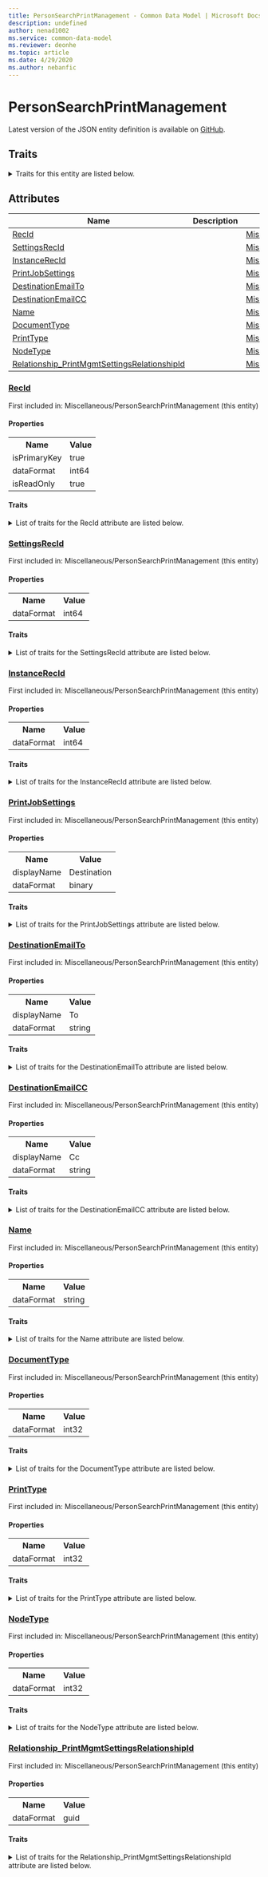 ```yaml
---
title: PersonSearchPrintManagement - Common Data Model | Microsoft Docs
description: undefined
author: nenad1002
ms.service: common-data-model
ms.reviewer: deonhe
ms.topic: article
ms.date: 4/29/2020
ms.author: nebanfic
---
```


# PersonSearchPrintManagement

  
 Latest version of the JSON entity definition is available on <a href="https://github.com/Microsoft/CDM/tree/master/schemaDocuments/core/operationsCommon/Tables/Common/GAB/Miscellaneous/PersonSearchPrintManagement.cdm.json" target="_blank">GitHub</a>.  

## Traits

<details>
<summary>Traits for this entity are listed below.  
</summary>

**is.identifiedBy**  
  names a specifc identity attribute to use with an entity  <table><tr><th>Parameter</th><th>Value</th><th>Data type</th><th>Explanation</th></tr><tr><td>attribute</td><td>[PersonSearchPrintManagement/(resolvedAttributes)/RecId](#RecId)</td><td>attribute</td><td></td></tr></table>

**is.CDM.entityVersion**  
  <table><tr><th>Parameter</th><th>Value</th><th>Data type</th><th>Explanation</th></tr><tr><td>versionNumber</td><td>"1.0.0"</td><td>string</td><td>semantic version number of the entity</td></tr></table>

**is.application.releaseVersion**  
  <table><tr><th>Parameter</th><th>Value</th><th>Data type</th><th>Explanation</th></tr><tr><td>releaseVersion</td><td>"10.0.13.0"</td><td>string</td><td>semantic version number of the application introducing this entity</td></tr></table>

</details>

## Attributes

|Name|Description|First Included in Instance|
|---|---|---|
|[RecId](#RecId)||<a href="PersonSearchPrintManagement.md" target="_blank">Miscellaneous/PersonSearchPrintManagement</a>|
|[SettingsRecId](#SettingsRecId)||<a href="PersonSearchPrintManagement.md" target="_blank">Miscellaneous/PersonSearchPrintManagement</a>|
|[InstanceRecId](#InstanceRecId)||<a href="PersonSearchPrintManagement.md" target="_blank">Miscellaneous/PersonSearchPrintManagement</a>|
|[PrintJobSettings](#PrintJobSettings)||<a href="PersonSearchPrintManagement.md" target="_blank">Miscellaneous/PersonSearchPrintManagement</a>|
|[DestinationEmailTo](#DestinationEmailTo)||<a href="PersonSearchPrintManagement.md" target="_blank">Miscellaneous/PersonSearchPrintManagement</a>|
|[DestinationEmailCC](#DestinationEmailCC)||<a href="PersonSearchPrintManagement.md" target="_blank">Miscellaneous/PersonSearchPrintManagement</a>|
|[Name](#Name)||<a href="PersonSearchPrintManagement.md" target="_blank">Miscellaneous/PersonSearchPrintManagement</a>|
|[DocumentType](#DocumentType)||<a href="PersonSearchPrintManagement.md" target="_blank">Miscellaneous/PersonSearchPrintManagement</a>|
|[PrintType](#PrintType)||<a href="PersonSearchPrintManagement.md" target="_blank">Miscellaneous/PersonSearchPrintManagement</a>|
|[NodeType](#NodeType)||<a href="PersonSearchPrintManagement.md" target="_blank">Miscellaneous/PersonSearchPrintManagement</a>|
|[Relationship_PrintMgmtSettingsRelationshipId](#Relationship_PrintMgmtSettingsRelationshipId)||<a href="PersonSearchPrintManagement.md" target="_blank">Miscellaneous/PersonSearchPrintManagement</a>|

### <a href=#RecId name="RecId">RecId</a>

First included in: Miscellaneous/PersonSearchPrintManagement (this entity)  

#### Properties

<table><tr><th>Name</th><th>Value</th></tr><tr><td>isPrimaryKey</td><td>true</td></tr><tr><td>dataFormat</td><td>int64</td></tr><tr><td>isReadOnly</td><td>true</td></tr></table>

#### Traits

<details>
<summary>List of traits for the RecId attribute are listed below.</summary>

**is.dataFormat.integer**  
**is.dataFormat.big**  
**is.identifiedBy**  
names a specifc identity attribute to use with an entity  <table><tr><th>Parameter</th><th>Value</th><th>Data type</th><th>Explanation</th></tr><tr><td>attribute</td><td>[PersonSearchPrintManagement/(resolvedAttributes)/RecId](#RecId)</td><td>attribute</td><td></td></tr></table>

**is.readOnly**  
**is.dataFormat.integer**  
**is.dataFormat.big**  
</details>

### <a href=#SettingsRecId name="SettingsRecId">SettingsRecId</a>

First included in: Miscellaneous/PersonSearchPrintManagement (this entity)  

#### Properties

<table><tr><th>Name</th><th>Value</th></tr><tr><td>dataFormat</td><td>int64</td></tr></table>

#### Traits

<details>
<summary>List of traits for the SettingsRecId attribute are listed below.</summary>

**is.dataFormat.integer**  
**is.dataFormat.big**  
**is.dataFormat.integer**  
**is.dataFormat.big**  
</details>

### <a href=#InstanceRecId name="InstanceRecId">InstanceRecId</a>

First included in: Miscellaneous/PersonSearchPrintManagement (this entity)  

#### Properties

<table><tr><th>Name</th><th>Value</th></tr><tr><td>dataFormat</td><td>int64</td></tr></table>

#### Traits

<details>
<summary>List of traits for the InstanceRecId attribute are listed below.</summary>

**is.dataFormat.integer**  
**is.dataFormat.big**  
**is.dataFormat.integer**  
**is.dataFormat.big**  
</details>

### <a href=#PrintJobSettings name="PrintJobSettings">PrintJobSettings</a>

First included in: Miscellaneous/PersonSearchPrintManagement (this entity)  

#### Properties

<table><tr><th>Name</th><th>Value</th></tr><tr><td>displayName</td><td>Destination</td></tr><tr><td>dataFormat</td><td>binary</td></tr></table>

#### Traits

<details>
<summary>List of traits for the PrintJobSettings attribute are listed below.</summary>

**is.dataFormat.byte**  
**is.dataFormat.array**  
**is.localized.displayedAs**  
Holds the list of language specific display text for an object.  <table><tr><th>Parameter</th><th>Value</th><th>Data type</th><th>Explanation</th></tr><tr><td>localizedDisplayText</td><td><table><tr><th>languageTag</th><th>displayText</th></tr><tr><td>en</td><td>Destination</td></tr></table></td><td>entity</td><td>a reference to the constant entity holding the list of localized text</td></tr></table>

**is.dataFormat.byte**  
**is.dataFormat.array**  
</details>

### <a href=#DestinationEmailTo name="DestinationEmailTo">DestinationEmailTo</a>

First included in: Miscellaneous/PersonSearchPrintManagement (this entity)  

#### Properties

<table><tr><th>Name</th><th>Value</th></tr><tr><td>displayName</td><td>To</td></tr><tr><td>dataFormat</td><td>string</td></tr></table>

#### Traits

<details>
<summary>List of traits for the DestinationEmailTo attribute are listed below.</summary>

**is.dataFormat.character**  
**is.dataFormat.big**  
**is.dataFormat.array**  
**is.localized.displayedAs**  
Holds the list of language specific display text for an object.  <table><tr><th>Parameter</th><th>Value</th><th>Data type</th><th>Explanation</th></tr><tr><td>localizedDisplayText</td><td><table><tr><th>languageTag</th><th>displayText</th></tr><tr><td>en</td><td>To</td></tr></table></td><td>entity</td><td>a reference to the constant entity holding the list of localized text</td></tr></table>

**is.dataFormat.character**  
**is.dataFormat.array**  
</details>

### <a href=#DestinationEmailCC name="DestinationEmailCC">DestinationEmailCC</a>

First included in: Miscellaneous/PersonSearchPrintManagement (this entity)  

#### Properties

<table><tr><th>Name</th><th>Value</th></tr><tr><td>displayName</td><td>Cc</td></tr><tr><td>dataFormat</td><td>string</td></tr></table>

#### Traits

<details>
<summary>List of traits for the DestinationEmailCC attribute are listed below.</summary>

**is.dataFormat.character**  
**is.dataFormat.big**  
**is.dataFormat.array**  
**is.localized.displayedAs**  
Holds the list of language specific display text for an object.  <table><tr><th>Parameter</th><th>Value</th><th>Data type</th><th>Explanation</th></tr><tr><td>localizedDisplayText</td><td><table><tr><th>languageTag</th><th>displayText</th></tr><tr><td>en</td><td>Cc</td></tr></table></td><td>entity</td><td>a reference to the constant entity holding the list of localized text</td></tr></table>

**is.dataFormat.character**  
**is.dataFormat.array**  
</details>

### <a href=#Name name="Name">Name</a>

First included in: Miscellaneous/PersonSearchPrintManagement (this entity)  

#### Properties

<table><tr><th>Name</th><th>Value</th></tr><tr><td>dataFormat</td><td>string</td></tr></table>

#### Traits

<details>
<summary>List of traits for the Name attribute are listed below.</summary>

**is.dataFormat.character**  
**is.dataFormat.big**  
**is.dataFormat.array**  
**is.dataFormat.character**  
**is.dataFormat.array**  
</details>

### <a href=#DocumentType name="DocumentType">DocumentType</a>

First included in: Miscellaneous/PersonSearchPrintManagement (this entity)  

#### Properties

<table><tr><th>Name</th><th>Value</th></tr><tr><td>dataFormat</td><td>int32</td></tr></table>

#### Traits

<details>
<summary>List of traits for the DocumentType attribute are listed below.</summary>

**is.dataFormat.integer**  
**is.dataFormat.integer**  
</details>

### <a href=#PrintType name="PrintType">PrintType</a>

First included in: Miscellaneous/PersonSearchPrintManagement (this entity)  

#### Properties

<table><tr><th>Name</th><th>Value</th></tr><tr><td>dataFormat</td><td>int32</td></tr></table>

#### Traits

<details>
<summary>List of traits for the PrintType attribute are listed below.</summary>

**is.dataFormat.integer**  
**is.dataFormat.integer**  
</details>

### <a href=#NodeType name="NodeType">NodeType</a>

First included in: Miscellaneous/PersonSearchPrintManagement (this entity)  

#### Properties

<table><tr><th>Name</th><th>Value</th></tr><tr><td>dataFormat</td><td>int32</td></tr></table>

#### Traits

<details>
<summary>List of traits for the NodeType attribute are listed below.</summary>

**is.dataFormat.integer**  
**is.dataFormat.integer**  
</details>

### <a href=#Relationship_PrintMgmtSettingsRelationshipId name="Relationship_PrintMgmtSettingsRelationshipId">Relationship_PrintMgmtSettingsRelationshipId</a>

First included in: Miscellaneous/PersonSearchPrintManagement (this entity)  

#### Properties

<table><tr><th>Name</th><th>Value</th></tr><tr><td>dataFormat</td><td>guid</td></tr></table>

#### Traits

<details>
<summary>List of traits for the Relationship_PrintMgmtSettingsRelationshipId attribute are listed below.</summary>

**is.dataFormat.character**  
**is.dataFormat.big**  
**is.dataFormat.array**  
**is.dataFormat.guid**  
**means.identity.entityId**  
**is.linkedEntity.identifier**  
Marks the attribute(s) that hold foreign key references to a linked (used as an attribute) entity. This attribute is added to the resolved entity to enumerate the referenced entities.  <table><tr><th>Parameter</th><th>Value</th><th>Data type</th><th>Explanation</th></tr><tr><td>entityReferences</td><td><table><tr><th>entityReference</th><th>attributeReference</th></tr><tr><td><a href="../../../System/SystemAdministration/Main/PrintMgmtSettings.md" target="_blank">/core/operationsCommon/Tables/System/SystemAdministration/Main/PrintMgmtSettings.cdm.json/PrintMgmtSettings</a></td><td><a href="../../../System/SystemAdministration/Main/PrintMgmtSettings.md#RecId" target="_blank">RecId</a></td></tr></table></td><td>entity</td><td>a reference to the constant entity holding the list of entity references</td></tr></table>

**is.dataFormat.guid**  
**is.dataFormat.character**  
**is.dataFormat.array**  
</details>
